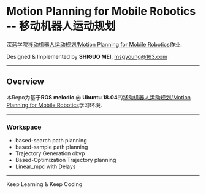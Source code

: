 # Motion Planning for Mobile Robotics -- 移动机器人运动规划

深蓝学院[移动机器人运动规划/Motion Planning for Mobile Robotics](https://www.shenlanxueyuan.com/course/398)作业.

Designed & Implemented by **SHIGUO MEI**, msgyoung@163.com

---

## Overview

本Repo为基于**ROS melodic** @ **Ubuntu 18.04**的[移动机器人运动规划/Motion Planning for Mobile Robotics](https://www.shenlanxueyuan.com/course/324)学习环境. 

---

### Workspace

- based-search path planning
- based-sample path planning
- Trajectory Generation obvp
- Based-Optimization Trajectory planning
- Linear_mpc with Delays

---

Keep Learning & Keep Coding
